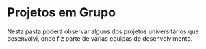 # Projetos em Grupo
Nesta pasta poderá observar alguns dos projetos universitários que desenvolvi, onde fiz parte de várias equipas de desenvolvimento.
